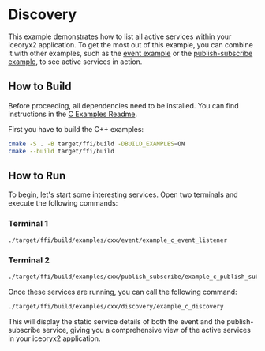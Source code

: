 # Discovery

This example demonstrates how to list all active services within your iceoryx2
application. To get the most out of this example, you can combine it with other
examples, such as the [event example](../event/) or the
[publish-subscribe example](../publish_subscribe/), to see active services in
action.

## How to Build

Before proceeding, all dependencies need to be installed. You can find
instructions in the [C Examples Readme](../README.md).

First you have to build the C++ examples:

```sh
cmake -S . -B target/ffi/build -DBUILD_EXAMPLES=ON
cmake --build target/ffi/build
```

## How to Run

To begin, let's start some interesting services. Open two terminals and execute
the following commands:

### Terminal 1

```sh
./target/ffi/build/examples/cxx/event/example_c_event_listener
```

### Terminal 2

```sh
./target/ffi/build/examples/cxx/publish_subscribe/example_c_publish_subscribe_subscriber
```

Once these services are running, you can call the following command:

```sh
./target/ffi/build/examples/cxx/discovery/example_c_discovery
```

This will display the static service details of both the event and the
publish-subscribe service, giving you a comprehensive view of the active
services in your iceoryx2 application.
